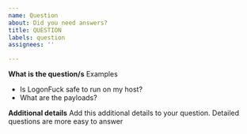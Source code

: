 ```yaml
---
name: Question
about: Did you need answers?
title: QUESTION
labels: question
assignees: ''

---
```


**What is the question/s**
Examples
- Is LogonFuck safe to run on my host?
- What are the payloads?

**Additional details**
Add this additional details to your question. Detailed questions are more easy to answer
